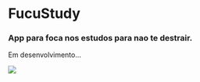# FucuStudy
<h3>App para foca nos estudos para nao te destrair.</h3>
<p>
  <a align="center">Em desenvolvimento...</a>
</p>


![]("https://media.giphy.com/media/iIqmM5tTjmpOB9mpbn/giphy.gif")
